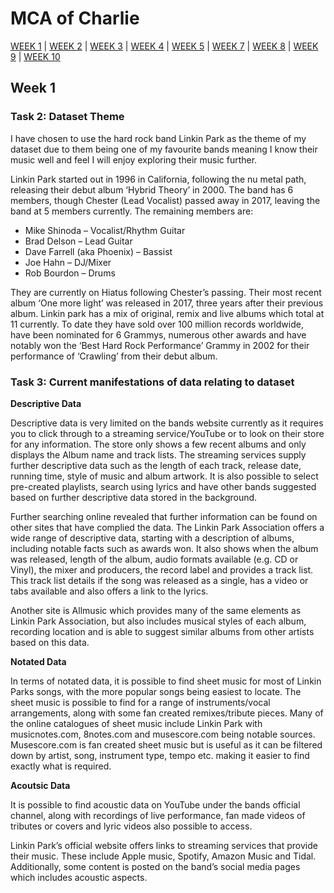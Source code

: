 # MCA of Charlie

[WEEK 1](https://charlie-a-mca.github.io/MCA-2020/) | [WEEK 2]() | [WEEK 3]() | [WEEK 4]() | [WEEK 5]() | [WEEK 7]() | [WEEK 8]() | [WEEK 9]() | [WEEK 10]()

## Week 1 

### Task 2: Dataset Theme 

I have chosen to use the hard rock band Linkin Park as the theme of my dataset due to them being one of my favourite bands meaning I know their music well and feel I will enjoy exploring their music further. 

Linkin Park started out in 1996 in California, following the nu metal path, releasing their debut album ‘Hybrid Theory’ in 2000. The band has 6 members, though Chester \(Lead Vocalist\) passed away in 2017, leaving the band at 5 members currently. The remaining members are:
*	Mike Shinoda – Vocalist/Rhythm Guitar
*	Brad Delson – Lead Guitar 
* Dave Farrell \(aka Phoenix\) – Bassist
*	Joe Hahn – DJ/Mixer
*	Rob Bourdon – Drums 

They are currently on Hiatus following Chester’s passing. Their most recent album ‘One more light’ was released in 2017, three years after their previous album. Linkin park has a mix of original, remix and live albums which total at 11 currently. To date they have sold over 100 million records worldwide, have been nominated for 6 Grammys, numerous other awards and have notably won the ‘Best Hard Rock Performance’ Grammy in 2002 for their performance of ‘Crawling’ from their debut album. 


### Task 3: Current manifestations of data relating to dataset 


**Descriptive Data**

Descriptive data is very limited on the bands website currently as it requires you to click through to a streaming service/YouTube or to look on their store for any information. The store only shows a few recent albums and only displays the Album name and track lists. The streaming services supply further descriptive data such as the length of each track, release date, running time, style of music and album artwork. It is also possible to select pre-created playlists, search using lyrics and have other bands suggested based on further descriptive data stored in the background. 

Further searching online revealed that further information can be found on other sites that have complied the data. The Linkin Park Association offers a wide range of descriptive data, starting with a description of albums, including notable facts such as awards won. It also shows when the album was released, length of the album, audio formats available \(e.g. CD or Vinyl\), the mixer and producers, the record label and provides a track list. This track list details if the song was released as a single, has a video or tabs available and also offers a link to the lyrics. 

Another site is Allmusic which provides many of the same elements as Linkin Park Association, but also includes musical styles of each album, recording location and is able to suggest similar albums from other artists based on this data. 


**Notated Data**

In terms of notated data, it is possible to find sheet music for most of Linkin Parks songs, with the more popular songs being easiest to locate. The sheet music is possible to find for a range of instruments/vocal arrangements, along with some fan created remixes/tribute pieces. Many of the online catalogues of sheet music include Linkin Park with musicnotes.com, 8notes.com and musescore.com being notable sources. Musescore.com is fan created sheet music but is useful as it can be filtered down by artist, song, instrument type, tempo etc. making it easier to find exactly what is required. 


**Acoutsic Data**

It is possible to find acoustic data on YouTube under the bands official channel, along with recordings of live performance, fan made videos of tributes or covers and lyric videos also possible to access. 

Linkin Park’s official website offers links to streaming services that provide their music. These include Apple music, Spotify, Amazon Music and Tidal. Additionally, some content is posted on the band’s social media pages which includes acoustic aspects. 

